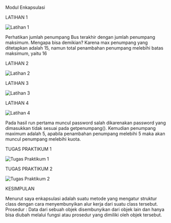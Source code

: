
Modul Enkapsulasi

LATIHAN 1

![Latihan 1](https://user-images.githubusercontent.com/75708409/115993013-de01d080-a5fa-11eb-9975-fa0535e8c145.png)

Perhatikan jumlah penumpang Bus terakhir dengan jumlah penumpang maksimum. Mengapa bisa demikian? Karena max penumpang yang ditetapkan adalah 15, namun total penambahan penumpang melebihi batas maksimum, yaitu 16

LATIHAN 2

![Latihan 2](https://user-images.githubusercontent.com/75708409/115993157-c545ea80-a5fb-11eb-84fd-37d1e04955b7.png)

LATIHAN 3

![Latihan 3](https://user-images.githubusercontent.com/75708409/115993179-da227e00-a5fb-11eb-9acf-d34292b26d2b.png)

LATIHAN 4

![Latihan 4](https://user-images.githubusercontent.com/75708409/115993210-063dff00-a5fc-11eb-8050-56f16e78e78c.png)

Pada hasil run pertama muncul password salah dikarenakan password yang dimasukkan tidak sesuai pada getpenumpang(). Kemudian penumpang maximum adalah 5, apabila penambahan penumpang melebihi 5 maka akan muncul penumpang melebihi kuota.

TUGAS PRAKTIKUM 1

![Tugas Praktikum 1](https://user-images.githubusercontent.com/75708409/115993219-105ffd80-a5fc-11eb-9183-60b70ab83c56.png)

TUGAS PRAKTIKUM 2

![Tugas Praktikum 2](https://user-images.githubusercontent.com/75708409/115993258-36859d80-a5fc-11eb-9432-8063d3ae9dc5.png)


KESIMPULAN

Menurut saya enkapsulasi adalah suatu metode yang mengatur struktur class dengan cara menyembunyikan alur kerja dari suatu class tersebut. Prosedur : Data dari sebuah objek disembunyikan dari objek lain dan hanya bisa diubah melalui fungsi atau prosedur yang dimiliki oleh objek tersebut.
